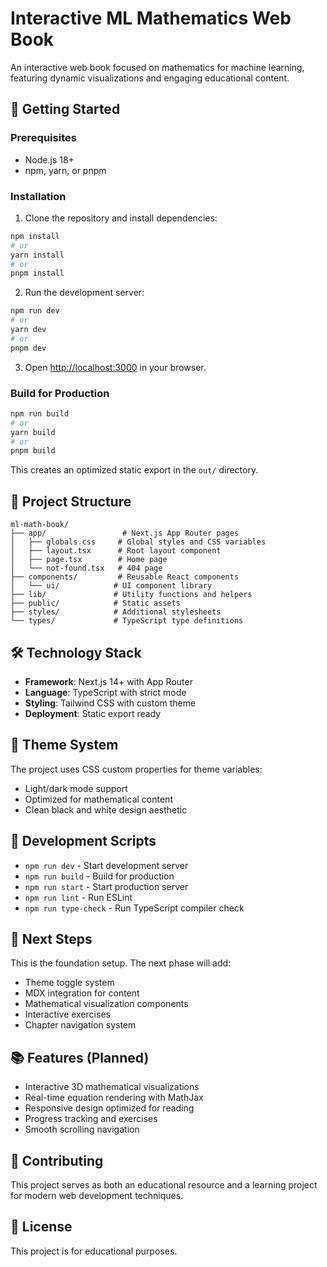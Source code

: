 # Interactive ML Mathematics Web Book

An interactive web book focused on mathematics for machine learning, featuring dynamic visualizations and engaging educational content.

## 🚀 Getting Started

### Prerequisites
- Node.js 18+ 
- npm, yarn, or pnpm

### Installation

1. Clone the repository and install dependencies:
```bash
npm install
# or
yarn install
# or
pnpm install
```

2. Run the development server:
```bash
npm run dev
# or
yarn dev
# or
pnpm dev
```

3. Open [http://localhost:3000](http://localhost:3000) in your browser.

### Build for Production

```bash
npm run build
# or
yarn build
# or
pnpm build
```

This creates an optimized static export in the `out/` directory.

## 📁 Project Structure

```
ml-math-book/
├── app/                 # Next.js App Router pages
│   ├── globals.css     # Global styles and CSS variables
│   ├── layout.tsx      # Root layout component
│   ├── page.tsx        # Home page
│   └── not-found.tsx   # 404 page
├── components/         # Reusable React components
│   └── ui/            # UI component library
├── lib/               # Utility functions and helpers
├── public/            # Static assets
├── styles/            # Additional stylesheets
└── types/             # TypeScript type definitions
```

## 🛠 Technology Stack

- **Framework**: Next.js 14+ with App Router
- **Language**: TypeScript with strict mode
- **Styling**: Tailwind CSS with custom theme
- **Deployment**: Static export ready

## 🎨 Theme System

The project uses CSS custom properties for theme variables:
- Light/dark mode support
- Optimized for mathematical content
- Clean black and white design aesthetic

## 📝 Development Scripts

- `npm run dev` - Start development server
- `npm run build` - Build for production
- `npm run start` - Start production server
- `npm run lint` - Run ESLint
- `npm run type-check` - Run TypeScript compiler check

## 🎯 Next Steps

This is the foundation setup. The next phase will add:
- Theme toggle system
- MDX integration for content
- Mathematical visualization components
- Interactive exercises
- Chapter navigation system

## 📚 Features (Planned)

- Interactive 3D mathematical visualizations
- Real-time equation rendering with MathJax
- Responsive design optimized for reading
- Progress tracking and exercises
- Smooth scrolling navigation

## 🤝 Contributing

This project serves as both an educational resource and a learning project for modern web development techniques.

## 📄 License

This project is for educational purposes.